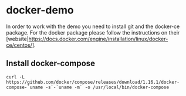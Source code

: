 # docker-demo

In order to work with the demo you need to install git and the docker-ce package. For the docker package please follow the instructions on their [website|https://docs.docker.com/engine/installation/linux/docker-ce/centos/].


## Install docker-compose
```
curl -L https://github.com/docker/compose/releases/download/1.16.1/docker-compose-`uname -s`-`uname -m` -o /usr/local/bin/docker-compose
```
